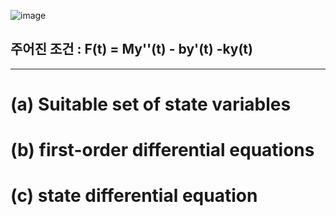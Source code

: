![image](https://github.com/moonsungang/homework-solution/assets/144924760/ef37742e-5397-49c6-8c23-fd75fe81b729)

## 주어진 조건 : F(t) = My''(t) - by'(t) -ky(t)

---
# (a) Suitable set of state variables

# (b) first-order differential equations

# (c) state differential equation
